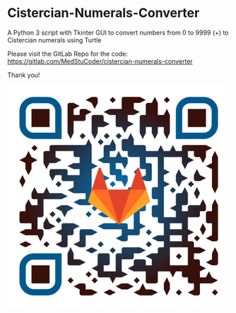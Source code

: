 # Cistercian-Numerals-Converter
A Python 3 script with Tkinter GUI to convert numbers from 0 to 9999 (+) to Cistercian numerals using Turtle

Please visit the GitLab Repo for the code:
https://gitlab.com/MedStuCoder/cistercian-numerals-converter

Thank you!

![Gitlab Page](https://github.com/MedStuCoder/D-VHS/blob/main/GitLabPageQRCode.png)
